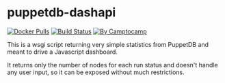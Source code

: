 # puppetdb-dashapi

[![Docker Pulls](https://img.shields.io/docker/pulls/camptocamp/puppetdb-dashapi.svg)](https://hub.docker.com/r/camptocamp/puppetdb-dashapi/)
[![Build Status](https://img.shields.io/travis/camptocamp/puppetdb-dashapi/master.svg)](https://travis-ci.org/camptocamp/puppetdb-dashapi)
[![By Camptocamp](https://img.shields.io/badge/by-camptocamp-fb7047.svg)](http://www.camptocamp.com)

This is a wsgi script returning very simple statistics from PuppetDB and meant
to drive a Javascript dashboard.

It returns only the number of nodes for each run status and doesn't handle any
user input, so it can be exposed without much restrictions.

